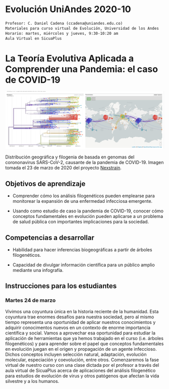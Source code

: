 # Evolución UniAndes 2020-10
    
    Profesor: C. Daniel Cadena (ccadena@uniandes.edu.co) 
    Materiales para curso virtual de Evolución, Universidad de los Andes
    Horario: martes, miércoles y jueves, 9:30-10:20 am
    Aula Virtual en SicuaPlus
       
# La Teoría Evolutiva Aplicada a Comprender una Pandemia: el caso de COVID-19

![](nextstrain.png)

Distribución geográfica y filogenia de basada en genomas del corononavirus SARS-CoV-2, causante de la pandemia de COVID-19. Imagen tomada el 23 de marzo de 2020 del proyecto [Nexstrain](https://nextstrain.org/).
    
## Objetivos de aprendizaje

-	Comprender cómo los análisis filogenéticos pueden emplearse para monitorear la expansión de una enfermedad infecciosa emergente.

-	Usando como estudio de caso la pandemia de COVID-19, conocer cómo conceptos fundamentales en evolución pueden aplicarse a un problema de salud pública con importantes implicaciones para la sociedad.

## Competencias a desarrollar

-	Habilidad para hacer inferencias biogeográficas a partir de árboles filogenéticos.

-	Capacidad de divulgar información científica para un público amplio mediante una infografía.

## Instrucciones para los estudiantes

### Martes 24 de marzo

Vivimos una coyuntura única en la historia reciente de la humanidad. Esta coyuntura trae enormes desafíos para nuestra sociedad, pero al mismo tiempo representa una oportunidad de aplicar nuestros conocimientos y adquirir conocimentos nuevos en un contexto de enorme importancia científica y social. Vamos a aprovechar esa oportunidad para estudiar la aplicación de herramientas que ya hemos trabajado en el curso (i.e. árboles filogenéticos) y para aprender sobre el papel que conceptos fundamentales en evolución juegan en el origen y propagación de un agente infeccioso. Dichos conceptos incluyen selección natural, adaptación, evolución molecular, especiación y coevolución, entre otros. Comenzaremos la fase virtual de nuestro curso con una clase dictada por el profesor a través del aula virtual de SicuaPlus acerca de aplicaciones del análisis filogenético para estudios de evolución de virus y otros patógenos que afectan la vida silvestre y a los humanos.

